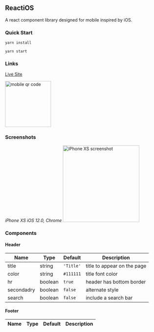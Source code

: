 ## ReactiOS

A react component library designed for mobile inspired by iOS.

### Quick Start

```yarn install```

```yarn start```

### Links

[Live Site](http://react-ios-ui-kit.herokuapp.com/)

<img alt="mobile qr code" src="README/qr.png" width="150" height="150">
<br>

### Screenshots

*iPhone XS iOS 12.0, Chrome*
<img alt="iPhone XS screenshot" src="README/combined-01-72ppi.png" width="250">



### Components

#### Header

| Name         | Type    | Default | Description |
| ------------ | ------- | ------- | ----------- |
| title | string | `'Title'` | title to appear on the page |
| color | string | `#111111` | title font color |
| hr | boolean | `true` | header has bottom border |
| secondadry | boolean | `false` | alternate style |
| search | boolean | `false` | include a search bar |

#### Footer

| Name         | Type    | Default | Description |
| ------------ | ------- | ------- | ----------- |